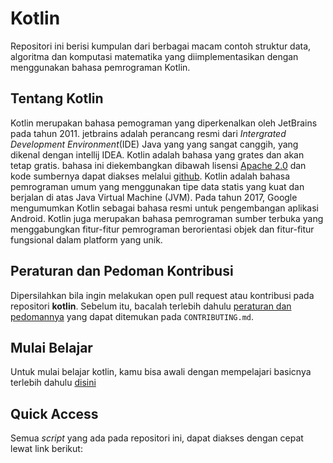 # Kotlin
Repositori ini berisi kumpulan dari berbagai macam contoh struktur data, algoritma dan komputasi matematika yang diimplementasikan dengan menggunakan bahasa pemrograman Kotlin.

## Tentang Kotlin
Kotlin merupakan bahasa pemograman yang diperkenalkan oleh JetBrains pada tahun 2011. jetbrains adalah perancang resmi dari _Intergrated Development Environment_(IDE) Java yang yang 
sangat canggih, yang dikenal dengan intellij IDEA. Kotlin adalah bahasa yang grates dan akan tetap gratis. bahasa ini diekembangkan dibawah lisensi [Apache 2.0](https://www.apache.org/licenses/LICENSE-2.0) dan kode sumbernya dapat diakses melalui [github](https://github.com/JetBrains/kotlin). Kotlin adalah bahasa pemrograman umum yang menggunakan tipe data statis yang kuat dan berjalan di atas Java Virtual Machine (JVM). Pada tahun 2017, Google mengumumkan Kotlin sebagai bahasa resmi untuk pengembangan aplikasi Android. Kotlin juga merupakan bahasa pemrograman sumber terbuka yang menggabungkan fitur-fitur pemrograman berorientasi objek dan fitur-fitur fungsional dalam platform yang unik.

## Peraturan dan Pedoman Kontribusi
Dipersilahkan bila ingin melakukan open pull request atau kontribusi pada repositori **kotlin**. Sebelum itu, bacalah terlebih dahulu [peraturan dan pedomannya](CONTRIBUTING.md) yang dapat ditemukan pada ``CONTRIBUTING.md``.

## Mulai Belajar
Untuk mulai belajar kotlin, kamu bisa awali dengan mempelajari basicnya terlebih dahulu [disini](BASIC.md)

## Quick Access
Semua *script* yang ada pada repositori ini, dapat diakses dengan cepat lewat link berikut:

